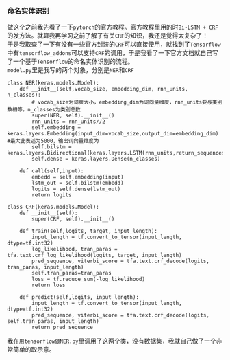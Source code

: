 ### 命名实体识别
做这个之前我先看了一下`pytorch`的官方教程。官方教程里用的时`Bi-LSTM + CRF`的发方法。就算我再学习之前了解了有关`CRF`的知识，我还是觉得太复杂了！  
于是我取查了一下有没有一些官方封装的`CRF`可以直接使用，就找到了`Tensorflow`中有`tensorflow_addons`可以支持`CRF`的调用，于是我看了一下官方文档就自己写了一个基于`Tensorflow`的命名实体识别的流程。  
`model.py`里是我写的两个对象，分别是`NER`和`CRF`  

    class NER(keras.models.Model):
        def __init__(self,vocab_size, embedding_dim, rnn_units, n_classes):
            # vocab_size为词表大小，embedding_dim为词向量维度，rnn_units要与类别数相等，n_classes为类别总数
            super(NER, self).__init__()
            rnn_units = rnn_units//2
            self.embedding = keras.layers.Embedding(input_dim=vocab_size,output_dim=embedding_dim)   #最大此表述为5000，输出词向量维度为
            self.bilstm = keras.layers.Bidirectional(keras.layers.LSTM(rnn_units,return_sequences=True))
            self.dense = keras.layers.Dense(n_classes)
    
        def call(self,input):
            embedd = self.embedding(input)
            lstm_out = self.bilstm(embedd)
            logits = self.dense(lstm_out)
            return logits

    class CRF(keras.models.Model):
        def __init__(self):
            super(CRF, self).__init__()
    
        def train(self,logits, target, input_length):
            input_length = tf.convert_to_tensor(input_length, dtype=tf.int32)
            log_likelihood, tran_paras = tfa.text.crf_log_likelihood(logits, target, input_length)
            pred_sequence, viterbi_score = tfa.text.crf_decode(logits, tran_paras, input_length)
            self.tran_paras=tran_paras
            loss = tf.reduce_sum(-log_likelihood)
            return loss
    
        def predict(self,logits, input_length):
            input_length = tf.convert_to_tensor(input_length, dtype=tf.int32)
            pred_sequence, viterbi_score = tfa.text.crf_decode(logits, self.tran_paras, input_length)
            return pred_sequence

我在`用tensorflow做NER.py`里调用了这两个类，没有数据集，我就自己做了一个非常简单的取示意。